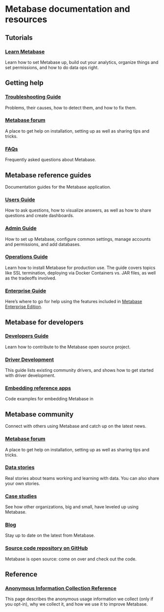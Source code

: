 # Metabase documentation and resources

## Tutorials

### [Learn Metabase][learn]

Learn how to set Metabase up, build out your analytics, organize things and set permissions, and how to do data ops right.

## Getting help

### [Troubleshooting Guide][troubleshooting]

Problems, their causes, how to detect them, and how to fix them.

### [Metabase forum][forum]

A place to get help on installation, setting up as well as sharing tips and tricks.

### [FAQs][faq]

Frequently asked questions about Metabase.

## Metabase reference guides

Documentation guides for the Metabase application.

### [Users Guide][users-guide]

How to ask questions, how to visualize answers, as well as how to share questions and create dashboards.

### [Admin Guide][admin-guide]

How to set up Metabase, configure common settings, manage accounts and permissions, and add databases.

### [Operations Guide][operations-guide]

Learn how to install Metabase for production use. The guide covers topics like SSL termination, deploying via Docker Containers vs. JAR files, as well as the tradeoffs involved.

### [Enterprise Guide][enterprise]

Here’s where to go for help using the features included in [Metabase Enterprise Edition][enterprise-landing].

## Metabase for developers

### [Developers Guide][developers]

Learn how to contribute to the Metabase open source project.

### [Driver Development][drivers]

This guide lists existing community drivers, and shows how to get started with driver development.

### [Embedding reference apps][embedding-ref-apps]

Code examples for embedding Metabase in

## Metabase community

Connect with others using Metabase and catch up on the latest news.

### [Metabase forum][forum]

A place to get help on installation, setting up as well as sharing tips and tricks.

### [Data stories][data-stories]

Real stories about teams working and learning with data. You can also share your own stories.

### [Case studies][case-studies]

See how other organizations, big and small, have leveled up using Metabase.

### [Blog][blog]

Stay up to date on the latest from Metabase.

### [Source code repository on GitHub][source-code]

Metabase is open source: come on over and check out the code.

## Reference

### [Anonymous Information Collection Reference][info-collection]

This page describes the anonymous usage information we collect (only if you opt-in), why we collect it, and how we use it to improve Metabase.

[admin-guide]: administration-guide/start.md
[blog]: /blog
[case-studies]: https://www.metabase.com/case_studies/
[embedding-ref-apps]: https://github.com/metabase/embedding-reference-apps
[enterprise]: enterprise-guide/start.md
[enterprise-landing]: /enterprise
[data-stories]: /community
[developers]: developers-guide/start.md
[drivers]: developers-guide-drivers.md
[faq]: faq/start.md
[forum]: https://discourse.metabase.com/
[info-collection]: information-collection.md
[learn]: /learn
[operations-guide]: operations-guide/start.md
[source-code]: https://github.com/metabase/metabase
[troubleshooting]: troubleshooting-guide/index.md
[users-guide]: users-guide/start.md
